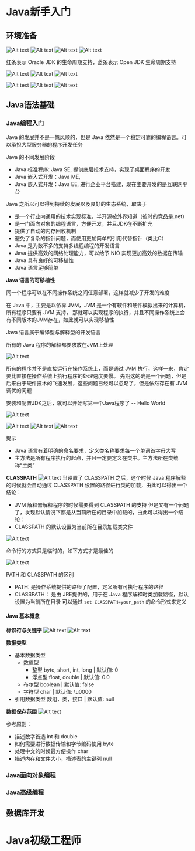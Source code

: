 # Java新手入门

## 环境准备

![Alt text](image.png)
![Alt text](image-1.png)
![Alt text](image-2.png)
![Alt text](image-3.png)

红条表示 Oracle JDK 的生命周期支持，蓝条表示 Open JDK 生命周期支持

![Alt text](image-4.png)
![Alt text](image-5.png)
![Alt text](image-6.png)


![Alt text](image-9.png)
![Alt text](image-8.png)
![Alt text](image-7.png)

## Java语法基础

### Java编程入门

Java 的发展并不是一帆风顺的，但是 Java 依然是一个稳定可靠的编程语言。可以承担大型服务器的程序开发任务

Java 的不同发展阶段

- Java 标准程序: Java SE, 提供底层技术支持，实现了桌面程序的开发
- Java 嵌入式开发：Java ME, 
- Java 嵌入式开发：Java EE, 进行企业平台搭建，现在主要开发的是互联网平台

Java 之所以可以得到持续的发展以及良好的生态系统，取决于

- 是一个行业内通用的技术实现标准，半开源被外界知道（彼时的竞品是.net）
- 是一门面向对象的编程语言，方便开发，并且JDK在不断扩充
- 提供了自动的内存回收机制
- 避免了复杂的指针问题，而使用更加简单的引用代替指针（类比C）
- Java 是为数不多的支持多线程编程的开发语言
- Java 提供高效的网络处理能力，可以给予 NIO 实现更加高效的数据在传输
- Java 具有良好的可移植性
- Java 语言足够简单

**Java 语言的可移植性**

同一个程序可以在不同操作系统之间任意部署，这样就减少了开发的难度

在 Java 中，主要是以依靠 JVM，JVM 是一个有软件和硬件模拟出来的计算机， 所有程序只要有 JVM 支持， 那就可以实现程序的执行，并且不同操作系统上会有不同版本的JVM存在，如此就可以实现移植性

Java 语言属于编译型与解释型的开发语言

所有的 Java 程序的解释都要求放在JVM上处理

![Alt text](image-10.png)

所有的程序并不是直接运行在操作系统上，而是通过 JVM 执行，这样一来，肯定要比直接在操作系统上执行程序的处理速度要慢。
先期这的确是一个问题，但是后来由于硬件技术的飞速发展，这些问题已经可以忽略了，但是依然存在有 JVM 调优的问题

安装和配置JDK之后，就可以开始写第一个Java程序了 -- Hello World

![Alt text](image-11.png)

![Alt text](image-12.png)
![Alt text](image-13.png)
![Alt text](image-14.png)

提示

- Java 语言有着明确的命名要求，定义类名称要求每一个单词首字母大写
- 主方法是所有程序执行的起点，并且一定要定义在类中。主方法所在类统称“主类”

**CLASSPATH**
![Alt text](image-15.png)
当设置了 CLASSPATH 之后，这个时候 Java 程序解释的时候就会自动通过 CLASSPATH 设置的路径进行类的加载，由此可以得出一个结论：
- JVM 解释器解释程序的时候需要得到 CLASSPATH 的支持
  但是又有一个问题了，发现默认情况下都是从当前所在的目录中加载的，由此可以得出一个结论：
- CLASSPATH 的默认设置为当前所在目录加载类文件

![Alt text](image-16.png)

命令行的方式只是临时的，如下方式才是最佳的

![Alt text](image-17.png)

PATH 和 CLASSPATH 的区别

- PATH: 是操作系统提供的路径了配置，定义所有可执行程序的路径
- CLASSPATH： 是由 JRE提供的，用于在 Java 程序解释时类加载路径，默认设置为当前所在目录
  可以通过 `set CLASSPATH=your_path` 的命令形式来定义


#### Java 基本概念

**标识符与关键字**
![Alt text](image-18.png)
![Alt text](image-20.png)

**数据类型**
- 基本数据类型
  - 数值型
    - 整型 byte, short, int, long  | 默认值: 0
    - 浮点型 float, double         | 默认值: 0.0
  - 布尔型 boolean                 | 默认值: false
  - 字符型 char                    | 默认值: \u0000
- 引用数据类型 数组，类，接口          | 默认值: null
  
**数据保存范围**
![Alt text](image-21.png)

参考原则：
- 描述数字首选 int 和 double
- 如何需要进行数据传输和字节编码使用 byte
- 处理中文的时候最方便操作 char
- 描述内存和文件大小，描述表的主键列 null

### Java面向对象编程

### Java高级编程


## 数据库开发

# Java初级工程师



